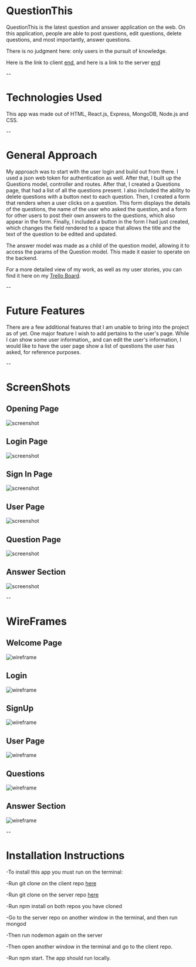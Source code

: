 # QuestionThis

QuestionThis is the latest question and answer application on the web. On this application, people are able to post questions, edit questions, delete questions, and most importantly, answer questions.

There is no judgment here: only users in the pursuit of knowledge.

Here is the link to client [end](https://question-this.herokuapp.com/),
and here is a link to the server [end](https://serene-chamber-30424.herokuapp.com/)

--

# Technologies Used

This app was made out of HTML, React.js, Express, MongoDB, Node.js and CSS.

--

# General Approach

My approach was to start with the user login and build out from there. I used a json web token for authentication as well. After that, I built up the Questions model, controller and routes. After that, I created a Questions page, that had a list of all the questions present. I also included the ability to delete questions with a button next to each question. Then, I created a form that renders when a user clicks on a question. This form displays the details of the questions, the name of the user who asked the question, and a form for other users to post their own answers to the questions, which also appear in the form. Finally, I included a button in the form I had just created, which changes the field rendered to a space that allows the title and the text of the question to be edited and updated.

The answer model was made as a child of the question model, allowing it to access the params of the Question model. This made it easier to operate on the backend.

For a more detailed view of my work, as well as my user stories, you can find it here on my  [Trello Board](https://trello.com/b/cIKqkmI2/project-4).

--
# Future Features
There are a few additional features that I am unable to bring into the project as of yet.
One major feature I wish to add pertains to the user's page. While I can show some user information,, and can edit the user's information, I would like to have the user page show a list of questions the user has asked, for reference purposes.

--

# ScreenShots

## Opening Page

![screenshot](images/ScreenShot-FrontPage.png)

## Login Page

![screenshot](images/ScreenShot-LogIn.png)

## Sign In Page

![screenshot](images/ScreenShot-SignUp.png)

## User Page

![screenshot](images/ScreenShot-UserPage.png)

## Question Page

![screenshot](images/ScreenShot-Questions.png)

## Answer Section
![screenshot](images/ScreenShot-AnswerSection.png)

--

# WireFrames

## Welcome Page
![wireframe](images/WelcomePage-wireframe.JPG)

## Login
![wireframe](images/Login-wireframe.JPG)

## SignUp
![wireframe](images/SignUp-wireframe.JPG)

## User Page
![wireframe](images/User-wireframe.JPG)

## Questions
![wireframe](images/QuestionPage-wireframe.JPG)

## Answer Section
![wireframe](images/AnswerSection-wireframe.JPG)

--
# Installation Instructions

-To install this app you must run on the terminal:

-Run git clone on the client repo [here](https://github.com/Michaelm999/Project-4-client)

-Run git clone on the server repo [here](https://github.com/Michaelm999/Project-4-server)

-Run npm install on both repos you have cloned

-Go to the server repo on another window in the terminal, and then run mongod

-Then run nodemon again on the server

-Then open another window in the terminal and go to the client repo.

-Run npm start. The app should run locally.
